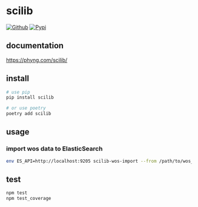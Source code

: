 
# scilib

[![Github](https://github.com/phyng/scilib/workflows/test/badge.svg)](https://github.com/phyng/scilib/actions) [![Pypi](https://img.shields.io/pypi/v/scilib.svg?style=flat&label=PyPI)](https://pypi.org/project/scilib/)

## documentation

https://phyng.com/scilib/

## install

```bash
# use pip
pip install scilib

# or use poetry
poetry add scilib
```

## usage

### import wos data to ElasticSearch

```bash
env ES_API=http://localhost:9205 scilib-wos-import --from /path/to/wos_data/ --to es --index wos
```

## test

```bash
npm test
npm test_coverage
```
